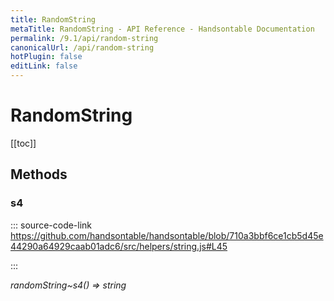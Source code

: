 ```yaml
---
title: RandomString
metaTitle: RandomString - API Reference - Handsontable Documentation
permalink: /9.1/api/random-string
canonicalUrl: /api/random-string
hotPlugin: false
editLink: false
---
```


# RandomString

[[toc]]
## Methods

### s4
  
::: source-code-link https://github.com/handsontable/handsontable/blob/710a3bbf6ce1cb5d45e44290a64929caab01adc6/src/helpers/string.js#L45

:::

_randomString~s4() ⇒ string_


